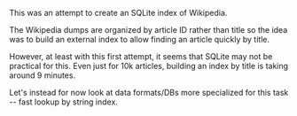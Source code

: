 This was an attempt to create an SQLite index of Wikipedia.

The Wikipedia dumps are organized by article ID rather than title so the idea was to build an external index to allow finding an article quickly by title.

However, at least with this first attempt, it seems that SQLite may not be practical for this. Even just for 10k articles, building an
index by title is taking around 9 minutes.

Let's instead for now look at data formats/DBs more specialized for this task -- fast lookup by string index.
